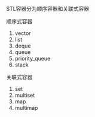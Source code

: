STL容器分为顺序容器和关联式容器

顺序式容器

1. vector
2. list
3. deque
4. queue
5. priority_queue
6. stack

关联式容器

1. set
2. multiset
3. map
4. multimap


